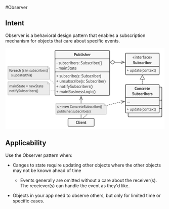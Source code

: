 #Observer

## Intent

Observer is a behavioral design pattern that enables a subscription mechanism for objects that care about specific events.

![alt text](https://github.com/PR0Grammar/design-patterns/blob/main/Behavioral/observer/obsever-struct.png)

## Applicability

Use the Observer pattern when:

- Canges to state require updating other objects where the other objects may not be known ahead of time
  - Events generally are omitted without a care about the receiver(s). The receiever(s) can handle the event as they'd like.
 
- Objects in your app need to observe others, but only for limited time or specific cases.
